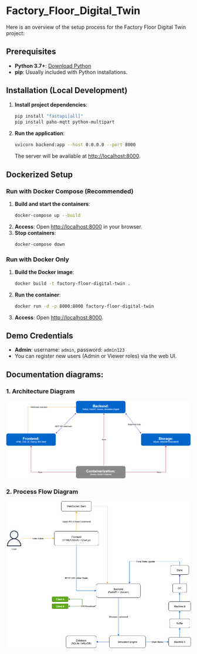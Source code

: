 # Factory_Floor_Digital_Twin

Here is an overview of the setup process for the Factory Floor Digital Twin project:

## Prerequisites

- **Python 3.7+**: [Download Python](https://www.python.org/downloads/)
- **pip**: Usually included with Python installations.

## Installation (Local Development)

1. **Install project dependencies**:
    ```bash
    pip install "fastapi[all]"
    pip install paho-mqtt python-multipart
    ```
2. **Run the application**:
    ```bash
    uvicorn backend:app --host 0.0.0.0 --port 8000
    ```
   The server will be available at [http://localhost:8000](http://localhost:8000).

## Dockerized Setup

### Run with Docker Compose (Recommended)

1. **Build and start the containers**:
    ```bash
    docker-compose up --build
    ```
2. **Access**: Open [http://localhost:8000](http://localhost:8000) in your browser.
3. **Stop containers**:
    ```bash
    docker-compose down
    ```

### Run with Docker Only

1. **Build the Docker image**:
    ```bash
    docker build -t factory-floor-digital-twin .
    ```
2. **Run the container**:
    ```bash
    docker run -d -p 8000:8000 factory-floor-digital-twin
    ```
3. **Access**: Open [http://localhost:8000](http://localhost:8000).

## Demo Credentials

- **Admin**: username: `admin`, password: `admin123`
- You can register new users (Admin or Viewer roles) via the web UI.


## Documentation diagrams:
### 1. Architecture Diagram
![Architecture Diagram](Documentation/architecture_diagram.png)

### 2. Process Flow Diagram
![Process Flow Diagram](Documentation/process_flow_diagram.png)

